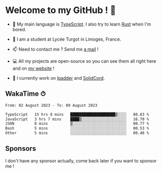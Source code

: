 # Welcome to my GitHub ! 🌃

- 🔭 My main language is [TypeScript](https://www.typescriptlang.org/). I also try to learn [Rust](https://www.rust-lang.org/) when I'm bored. 

- 🌱 I am a student at Lycée Turgot in Limoges, France.

- 📫 Need to contact me ? Send me <a href="mailto:mikkel@milescode.dev">a mail</a> !

- 💻 All my projects are open-source so you can see them all right here and on <a href="https://www.vexcited.ml">my website</a> !

- 👀 I currently work on [lpadder](https://github.com/Vexcited/lpadder) and [SolidCord](https://github.com/Vexcited/SolidCord).

## WakaTime ⏱

<!--START_SECTION:waka-->

```txt
From: 02 August 2023 - To: 09 August 2023

TypeScript   15 hrs 8 mins   ████████████████████▒░░░░   80.83 %
JavaScript   3 hrs 7 mins    ████▒░░░░░░░░░░░░░░░░░░░░   16.70 %
JSON         8 mins          ▒░░░░░░░░░░░░░░░░░░░░░░░░   00.77 %
Bash         5 mins          ░░░░░░░░░░░░░░░░░░░░░░░░░   00.53 %
Other        5 mins          ░░░░░░░░░░░░░░░░░░░░░░░░░   00.48 %
```

<!--END_SECTION:waka-->

## Sponsors

I don't have any sponsor actually, come back later if you want to sponsor me !

